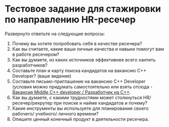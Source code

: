 # Тестовое задание для стажировки по направлению HR-ресечер

Развернуто ответьте на следующие вопросы:
1. Почему вы хотите попробовать себя в качестве ресечера?
2. Как вы считаете, какие ваши личные качества и навыки помогут вам в работе ресечером?
3. Как вы думаете, из каких источников эффективнее всего хантить разработчиков? 
4. Составьте план и карту поиска кандидатов на вакансию C++ Developer? (ваше видение)
5. Составьте письмо-приглашение на вакансию C++ Developer (условия можно придумать самостоятельно или взять отсюда - [Вакансия Middle C++ developer / Разработчик на C++](https://spb.hh.ru/vacancy/44484427).
6. Как вы думаете, с какими трудностями может столкнуться HR/ресечер/рекрутер при поиске и найме кандидатов и почему?
7. Какие инструменты вы используете для планирования своего рабочего/ учебного/ личного времени? 
8. Опишите ценный конечный продукт в деятельности ресечера.